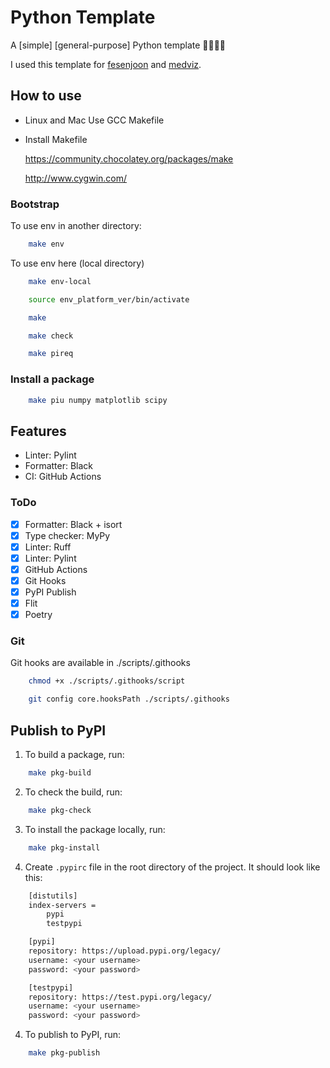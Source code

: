 # Python Template

A [simple] [general-purpose] Python template 🐍🚀🎉🦕


I used this template for [fesenjoon](https://pypi.org/project/fesenjoon/) and [medviz](https://pypi.org/project/medviz/).

## How to use

- Linux and Mac
  Use GCC Makefile

- Install Makefile

  https://community.chocolatey.org/packages/make

  http://www.cygwin.com/

### Bootstrap

To use env in another directory:

``` bash
    make env
```

To use env here (local directory)

``` bash
    make env-local
```

``` bash
    source env_platform_ver/bin/activate
```

``` bash
    make
```

``` bash
    make check
```

``` bash
    make pireq
```

### Install a package

``` bash
    make piu numpy matplotlib scipy
```

## Features

- Linter: Pylint
- Formatter: Black
- CI: GitHub Actions

### ToDo

- [x] Formatter: Black + isort
- [x] Type checker: MyPy
- [x] Linter: Ruff
- [x] Linter: Pylint
- [x] GitHub Actions
- [x] Git Hooks
- [x] PyPI Publish
- [x] Flit
- [x] Poetry

### Git

Git hooks are available in ./scripts/.githooks

``` bash
    chmod +x ./scripts/.githooks/script

    git config core.hooksPath ./scripts/.githooks

```


## Publish to PyPI


1. To build a package, run:
``` bash
    make pkg-build
```

2. To check the build, run:
``` bash
    make pkg-check
```

3. To install the package locally, run: 
``` bash
    make pkg-install
```

4. Create `.pypirc` file in the root directory of the project. It should look like this:

``` bash
    [distutils]
    index-servers =
        pypi
        testpypi

    [pypi]
    repository: https://upload.pypi.org/legacy/
    username: <your username>
    password: <your password>

    [testpypi]
    repository: https://test.pypi.org/legacy/
    username: <your username>
    password: <your password>
```

4. To publish to PyPI, run:

``` bash
    make pkg-publish
```
